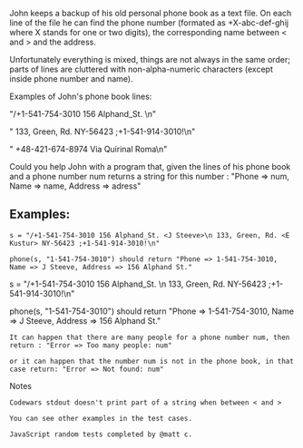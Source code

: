 John keeps a backup of his old personal phone book as a text file. On each line of the file he can find the phone number (formated as +X-abc-def-ghij where X stands for one or two digits), the corresponding name between < and > and the address.

Unfortunately everything is mixed, things are not always in the same order; parts of lines are cluttered with non-alpha-numeric characters (except inside phone number and name).

Examples of John's phone book lines:

"/+1-541-754-3010 156 Alphand_St. <J Steeve>\n"

" 133, Green, Rd. <E Kustur> NY-56423 ;+1-541-914-3010!\n"

"<Anastasia> +48-421-674-8974 Via Quirinal Roma\n"

Could you help John with a program that, given the lines of his phone book and a phone number num returns a string for this number : "Phone => num, Name => name, Address => adress"

## Examples:

```
s = "/+1-541-754-3010 156 Alphand_St. <J Steeve>\n 133, Green, Rd. <E Kustur> NY-56423 ;+1-541-914-3010!\n"

phone(s, "1-541-754-3010") should return "Phone => 1-541-754-3010, Name => J Steeve, Address => 156 Alphand St."

```

s = "/+1-541-754-3010 156 Alphand_St. <J Steeve>\n 133, Green, Rd. <E Kustur> NY-56423 ;+1-541-914-3010!\n"

phone(s, "1-541-754-3010") should return "Phone => 1-541-754-3010, Name => J Steeve, Address => 156 Alphand St."

    It can happen that there are many people for a phone number num, then return : "Error => Too many people: num"

    or it can happen that the number num is not in the phone book, in that case return: "Error => Not found: num"

Notes

    Codewars stdout doesn't print part of a string when between < and >

    You can see other examples in the test cases.

    JavaScript random tests completed by @matt c.

